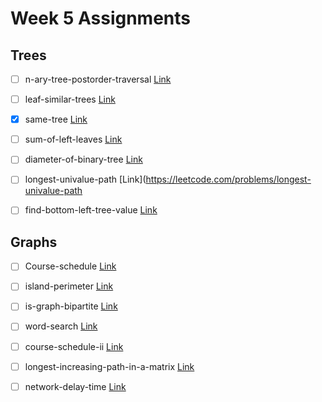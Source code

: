 # Week 5 Assignments

## Trees

-   [ ] n-ary-tree-postorder-traversal [Link](https://leetcode.com/problems/n-ary-tree-postorder-traversal)

-   [ ] leaf-similar-trees [Link](https://leetcode.com/problems/leaf-similar-trees)

-   [x] same-tree [Link](https://leetcode.com/problems/same-tree)

-   [ ] sum-of-left-leaves [Link](https://leetcode.com/problems/sum-of-left-leaves)

-   [ ] diameter-of-binary-tree [Link](https://leetcode.com/problems/diameter-of-binary-tree)

-   [ ] longest-univalue-path [Link](https://leetcode.com/problems/longest-univalue-path

-   [ ] find-bottom-left-tree-value [Link](https://leetcode.com/problems/find-bottom-left-tree-value)

## Graphs

-   [ ] Course-schedule [Link](https://leetcode.com/problems/course-schedule)

-   [ ] island-perimeter [Link](https://leetcode.com/problems/island-perimeter)

-   [ ] is-graph-bipartite [Link](https://leetcode.com/problems/is-graph-bipartite)

-   [ ] word-search [Link](https://leetcode.com/problems/word-search)

-   [ ] course-schedule-ii [Link](https://leetcode.com/problems/course-schedule-ii)

-   [ ] longest-increasing-path-in-a-matrix [Link](https://leetcode.com/problems/longest-increasing-path-in-a-matrix)

-   [ ] network-delay-time [Link](https://leetcode.com/problems/network-delay-time/)
